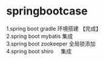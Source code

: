  # springbootcase<br/>
1.spring boot gradle        环境搭建     【完成】 <br/>
2.spring boot mybatis       集成                  <br/>
3.spring boot zookeeper     全局锁添加            <br/>
4.spring boot shiro         集成                 <br/>
